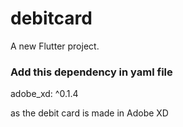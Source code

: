 # debitcard

A new Flutter project.

### Add this dependency in yaml file
  adobe_xd: ^0.1.4
  
  as the debit card is made in Adobe XD
  
  
